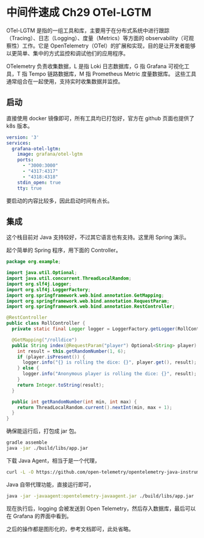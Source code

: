# 中间件速成 Ch29 OTel-LGTM

OTel-LGTM 是指的一组工具和库，主要用于在分布式系统中进行跟踪（Tracing）、日志（Logging）、度量（Metrics）等方面的 observability（可观察性）工作。它是 OpenTelemetry（OTel）的扩展和实现，目的是让开发者能够以更简单、集中的方式监控和调试他们的应用程序。

OTelemetry 负责收集数据，L 是指 Loki 日志数据库，G 指 Grafana 可视化工具，T 指 Tempo 链路数据库，M 指 Prometheus Metric 度量数据库。 这些工具通常组合在一起使用，支持实时收集数据并监控。

## 启动

直接使用 docker 镜像即可，所有工具均已打包好，官方在 github 页面也提供了 k8s 版本。

```yaml
version: '3'
services:
  grafana-otel-lgtm:
    image: grafana/otel-lgtm
    ports:
      - "3000:3000"
      - "4317:4317"
      - "4318:4318"
    stdin_open: true
    tty: true
```

要启动的内容比较多，因此启动时间有点长。

## 集成

这个栈目前对 Java 支持较好，不过其它语言也有支持。这里用 Spring 演示。

起个简单的 Spring 程序，用下面的 Controller。

```java
package org.example;

import java.util.Optional;
import java.util.concurrent.ThreadLocalRandom;
import org.slf4j.Logger;
import org.slf4j.LoggerFactory;
import org.springframework.web.bind.annotation.GetMapping;
import org.springframework.web.bind.annotation.RequestParam;
import org.springframework.web.bind.annotation.RestController;

@RestController
public class RollController {
  private static final Logger logger = LoggerFactory.getLogger(RollController.class);

  @GetMapping("/rolldice")
  public String index(@RequestParam("player") Optional<String> player) {
    int result = this.getRandomNumber(1, 6);
    if (player.isPresent()) {
      logger.info("{} is rolling the dice: {}", player.get(), result);
    } else {
      logger.info("Anonymous player is rolling the dice: {}", result);
    }
    return Integer.toString(result);
  }

  public int getRandomNumber(int min, int max) {
    return ThreadLocalRandom.current().nextInt(min, max + 1);
  }
}
```

确保能运行后，打包成 jar 包。

```bash
gradle assemble
java -jar ./build/libs/app.jar
```

下载 Java Agent，相当于是一个代理，

```bash
curl -L -O https://github.com/open-telemetry/opentelemetry-java-instrumentation/releases/latest/download/opentelemetry-javaagent.jar
```

Java 自带代理功能，直接运行即可，

```bash
java -jar -javaagent:opentelemetry-javaagent.jar ./build/libs/app.jar
```

现在执行后，logging 会被发送到 Open Telemetry，然后存入数据库，最后可以在 Grafana 的界面中看到。

之后的操作都是图形化的，参考文档即可，此处省略。
